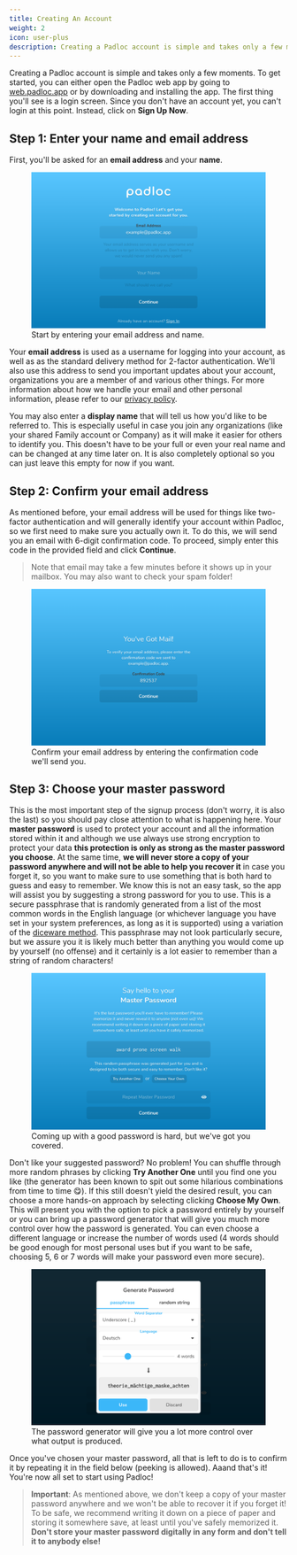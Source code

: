 ```yaml
---
title: Creating An Account
weight: 2
icon: user-plus
description: Creating a Padloc account is simple and takes only a few moments...
---
```


Creating a Padloc account is simple and takes only a few moments. To get
started, you can either open the Padloc web app by going to
[web.padloc.app](https://web.padloc.app) or by downloading and installing the
app. The first thing you'll see is a login screen. Since you don't have an
account yet, you can't login at this point. Instead, click on **Sign Up Now**.

## Step 1: Enter your name and email address

First, you'll be asked for an **email address** and your **name**.

<figure>
    <img src="signup_start.png">
    <figcaption>Start by entering your email address and name.</figcaption>
</figure>

Your **email address** is used as a username for logging into your account, as
well as as the standard delivery method for 2-factor authentication. We'll also
use this address to send you important updates about your account, organizations
you are a member of and various other things. For more information about how we
handle your email and other personal information, please refer to our
[privacy policy](/privacy).

You may also enter a **display name** that will tell us how you'd like to be
referred to. This is especially useful in case you join any organizations (like
your shared Family account or Company) as it will make it easier for others to
identify you. This doesn't have to be your full or even your real name and can
be changed at any time later on. It is also completely optional so you can just
leave this empty for now if you want.

## Step 2: Confirm your email address

As mentioned before, your email address will be used for things like two-factor
authentication and will generally identify your account within Padloc, so we
first need to make sure you actually own it. To do this, we will send you an
email with 6-digit confirmation code. To proceed, simply enter this code in the
provided field and click **Continue**.

> Note that email may take a few minutes before it shows up in your mailbox. You
> may also want to check your spam folder!

<figure>
    <img src="signup_verify.png">
    <figcaption>Confirm your email address by entering the confirmation code we'll send you.</figcaption>
</figure>

## Step 3: Choose your master password

This is the most important step of the signup process (don't worry, it is also
the last) so you should pay close attention to what is happening here. Your
**master password** is used to protect your account and all the information
stored within it and although we use always use strong encryption to protect
your data **this protection is only as strong as the master password you
choose**. At the same time, **we will never store a copy of your password
anywhere and will not be able to help you recover it** in case you forget it, so
you want to make sure to use something that is both hard to guess and easy to
remember. We know this is not an easy task, so the app will assist you by
suggesting a strong password for you to use. This is a secure passphrase that is
randomly generated from a list of the most common words in the English language
(or whichever language you have set in your system preferences, as long as it is
supported) using a variation of the
[diceware method](https://ssd.eff.org/en/module/animated-overview-how-make-super-secure-password-using-dice).
This passphrase may not look particularly secure, but we assure you it is likely
much better than anything you would come up by yourself (no offense) and it
certainly is a lot easier to remember than a string of random characters!

<figure>
    <img src="signup_master_password.png">
    <figcaption>Coming up with a good password is hard, but we've got you covered.</figcaption>
</figure>

Don't like your suggested password? No problem! You can shuffle through more
random phrases by clicking **Try Another One** until you find one you like (the
generator has been known to spit out some hilarious combinations from time to
time 😋). If this still doesn't yield the desired result, you can choose a more
hands-on approach by selecting clicking **Choose My Own**. This will present you
with the option to pick a password entirely by yourself or you can bring up a
password generator that will give you much more control over how the password is
generated. You can even choose a different language or increase the number of
words used (4 words should be good enough for most personal uses but if you want
to be safe, choosing 5, 6 or 7 words will make your password even more secure).

<figure>
    <img src="signup_generate_password.png">
    <figcaption>The password generator will give you a lot more control over what output is produced.</figcaption>
</figure>

Once you've chosen your master password, all that is left to do is to confirm it
by repeating it in the field below (peeking is allowed). Aaand that's it! You're
now all set to start using Padloc!

<blockquote class="red">

**Important**: As mentioned above, we don't keep a copy of your master password
anywhere and we won't be able to recover it if you forget it! To be safe, we
recommend writing it down on a piece of paper and storing it somewhere save, at
least until you've safely memorized it. **Don't store your master password
digitally in any form and don't tell it to anybody else!**

</blockquote>
